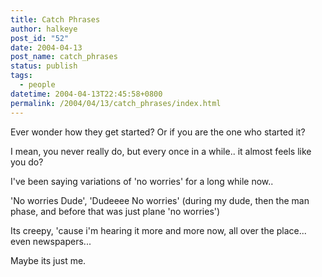 ```yaml
---
title: Catch Phrases
author: halkeye
post_id: "52"
date: 2004-04-13
post_name: catch_phrases
status: publish
tags:
  - people
datetime: 2004-04-13T22:45:58+0800
permalink: /2004/04/13/catch_phrases/index.html
---
```


Ever wonder how they get started? Or if you are the one who started it?  

I mean, you never really do, but every once in a while.. it almost feels like you do?

  

I've been saying variations of 'no worries' for a long while now..  

'No worries Dude', 'Dudeeee No worries' (during my dude, then the man phase, and before that was just plane 'no worries')

Its creepy, 'cause i'm hearing it more and more now, all over the place... even newspapers...

  

Maybe its just me.